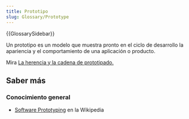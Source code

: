 ```yaml
---
title: Prototipo
slug: Glossary/Prototype
---
```


{{GlossarySidebar}}

Un prototipo es un modelo que muestra pronto en el ciclo de desarrollo la apariencia y el comportamiento de una aplicación o producto.

Mira [La herencia y la cadena de prototipado.](/es/docs/Web/JavaScript/Guide/Inheritance_and_the_prototype_chain)

## Saber más

### Conocimiento general

- [Software Prototyping](https://es.wikipedia.org/wiki/Software_Prototyping) en la Wikipedia

